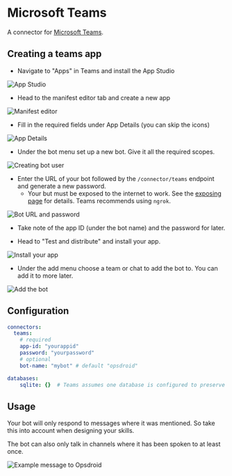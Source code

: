 # Microsoft Teams

A connector for [Microsoft Teams](https://www.microsoft.com/en-gb/microsoft-365/microsoft-teams/group-chat-software).

## Creating a teams app

* Navigate to "Apps" in Teams and install the App Studio

![App Studio](https://i.imgur.com/3fIuhIq.png)

* Head to the manifest editor tab and create a new app

![Manifest editor](https://i.imgur.com/F4IpEMP.png)

* Fill in the required fields under App Details (you can skip the icons)

![App Details](https://i.imgur.com/poWcVT5.png)

* Under the bot menu set up a new bot. Give it all the required scopes.

![Creating bot user](https://i.imgur.com/uTg4dOL.png)

* Enter the URL of your bot followed by the `/connector/teams` endpoint and generate a new password.
  * Your but must be exposed to the internet to work. See the [exposing page](https://docs.opsdroid.dev/en/latest/exposing.html) for details. Teams recommends using `ngrok`.

![Bot URL and password](https://i.imgur.com/a93glAU.png)

* Take note of the app ID (under the bot name) and the password for later.

* Head to "Test and distribute" and install your app.

![Install your app](https://i.imgur.com/gKfOyyK.png)

* Under the add menu choose a team or chat to add the bot to. You can add it to more later.

![Add the bot](https://i.imgur.com/9N2HcjW.png)

## Configuration

```yaml
connectors:
  teams:
    # required
    app-id: "yourappid"
    password: "yourpassword"
    # optional
    bot-name: "mybot" # default "opsdroid"

databases:
    sqlite: {}  # Teams assumes one database is configured to preserve state
```

## Usage

Your bot will only respond to messages where it was mentioned. So take this into account when designing your skills.

The bot can also only talk in channels where it has been spoken to at least once.

![Example message to Opsdroid](https://i.imgur.com/rl1FHAD.png)
